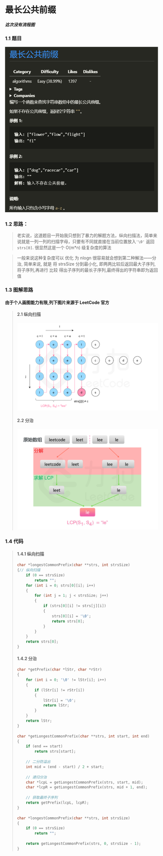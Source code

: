 # 最长公共前缀
##### 这次没有流程图

### 1.1 题目
![alt](Question.png)

### 1.2 思路：
>    老实说，这道题目一开始我只想到了暴力的解题方法，纵向扫描法，简单来说就是一列一列的扫描字母，只要有不同就直接在当前位置放入`'\0'` 返回 `strs[0]`. 很显然这是一个 O(m*n) 级复杂度的算法

>一般来说这种复杂度可以 优化 为 nlogn 很容易就会想到第二种解法——分治, 简单来说, 就是 将 strsSize 分到最小化, 即两两比较后返回最大子序列,将子序列,再进行 比较 得出子序列的最长子序列,最终得出的字符串即为返回值
### 1.3 图解思路
#### 由于个人画图能力有限,列下图片来源于 LeetCode 官方
> #### 2.1 纵向扫描
> ![alt](idea_17-1.png)
> #### 2.2 分治
> ![alt](idea_17-2.png)
> 

### 1.4 代码
> #### 1.4.1 纵向扫描
>```c
> char *longestCommonPrefix(char **strs, int strsSize)
> {// 纵向扫描
>     if (0 == strsSize)
>         return "";
>     for (int i = 0; strs[0][i]; i++)
>     {
>         for (int j = 1; j < strsSize; j++)
>         {
>             if (strs[0][i] != strs[j][i])
>             {
>                 strs[0][i] = '\0';
>                 return strs[0];
>             }
>         }
>     }
>     return strs[0];
> }
>```
> #### 1.4.2 分治
>```c
> char *getPrefix(char *lStr, char *rStr)
> {
>     for (int i = 0; '\0' != lStr[i]; i++)
>     {
>         if (lStr[i] != rStr[i])
>         {
>             lStr[i] = '\0';
>             return lStr;
>         }
>     }
>     return lStr;
> }
> 
> char *getLongestCommonPrefix(char **strs, int start, int end)
> {
>     if (end == start)
>         return strs[start];
> 
>     // 二分防溢出
>     int mid = (end - start) / 2 + start;
> 
>     // 递归分治
>     char *lcpL = getLongestCommonPrefix(strs, start, mid);
>     char *lcpR = getLongestCommonPrefix(strs, mid + 1, end);
> 
>     // 获取最终子序列
>     return getPrefix(lcpL, lcpR);
> }
> 
> char *longestCommonPrefix(char **strs, int strsSize)
> {
>     if (0 == strsSize)
>         return "";
> 
>     return getLongestCommonPrefix(strs, 0, strsSize - 1);
> }
>```